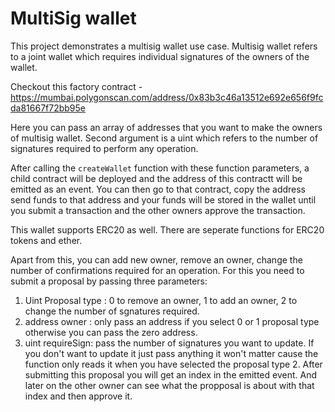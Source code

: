 # MultiSig wallet

This project demonstrates a multisig wallet use case. 
Multisig wallet refers to a joint wallet which requires individual signatures of the owners of the wallet.

Checkout this factory contract - https://mumbai.polygonscan.com/address/0x83b3c46a13512e692e656f9fcda81667f72bb95e

Here you can pass an array of addresses that you want to make the owners of multisig wallet.
Second argument is a uint which refers to the number of signatures required to perform any operation.

After calling the `createWallet` function with these function parameters, a child contract will be deployed and the address of this contractt will be emitted as an event.
You can then go to that contract, copy the address send funds to that address and your funds will be stored in the wallet until you submit a transaction and the other owners approve the transaction. 

This wallet supports ERC20 as well. There are seperate functions for ERC20 tokens and ether.

Apart from this, you can add new owner, remove an owner, change the number of confirmations required for an operation.
For this you need to submit a proposal by passing three parameters:
1. Uint Proposal type : 0 to remove an owner, 1 to add an owner, 2 to change the number of sgnatures required.
2. address owner : only pass an address if you select 0 or 1 proposal type otherwise you can pass the zero address.
3. uint requireSign: pass the number of signatures you want to update. If you don't want to update it just pass anything it won't matter cause the function only reads it   when you have selected the proposal type 2.
After submitting this proposal you will get an index in the emitted event.
And later on the other owner can see what the propposal is about with that index and then approve it.

